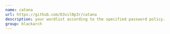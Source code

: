 ```yaml
---
name: catana
url: https://github.com/D3vil0p3r/catana
description: your wordlist according to the specified password policy. URL : https://github.com/D3vil0p3r/catana Groups : blackarch blackarch-misc
group: blackarch
---
```

